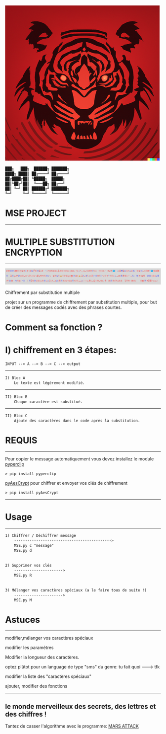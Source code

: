![image du projet](exemple/logo.png)


	███╗   ███╗  ██████╗ ███████╗
	████╗ ████║ ██╔════╝ ██╔════╝
	██╔████╔██║ ╚█████╗  █████╗
	██║╚██╔╝██║  ╚═══██╗ ██╔══╝
	██║ ╚═╝ ██║ ██████╔╝ ███████╗
	╚═╝     ╚═╝ ╚═════╝  ╚══════╝


# MSE PROJECT
-------------------------------------

# MULTIPLE SUBSTITUTION ENCRYPTION
-------------------------------------
![cover](exemple/cover.jpg)


Chiffrement par substitution multiple

projet sur un programme de chiffrement par substitution multiple,
pour but de créer des messages codés avec des phrases courtes.


# Comment sa fonction ?

# I) chiffrement en 3 étapes:

    INPUT --> A --> B --> C --> output
    
--------------------------------------------------------------------------
    I) Bloc A
        Le texte est légèrement modifié.
--------------------------------------------------------------------------
    II) Bloc B
        Chaque caractère est substitué.
--------------------------------------------------------------------------
    II) Bloc C
        Ajoute des caractères dans le code après la substitution.



# REQUIS
-------------------------------------
Pour copier le message automatiquement vous devez installez le module [pyperclip](https://pypi.org/project/pyperclip/)

	> pip install pyperclip
	
[pyAesCrypt](https://pypi.org/project/pyAesCrypt/) pour chiffrer et envoyer vos clés de chiffrement

	> pip install pyAesCrypt

	
-------------------------------------


# Usage
---------------------------
	
	1) Chiffrer / Déchiffrer message
		-------------------------------------------->
		MSE.py c "message"
		MSE.py d


	2) Supprimer vos clés
		---------------------->
		MSE.py R
		
		
	3) Mélanger vos caractères spéciaux (a le faire tous de suite !)
		---------------------->
		MSE.py M


# Astuces
-------------------------------------------------------------------
modifier,mélanger vos caractères spéciaux

modifier les paramètres

Modifier la longueur des caractères.

optez plûtot pour un language de type "sms" du genre: tu fait quoi  ---> tfk

modifier la liste des "caractères spéciaux"

ajouter, modifier des fonctions



-----------------------------------
le monde merveilleux des secrets, des lettres et des
chiffres !
---------------------------------------

Tantez de casser l'algorithme avec le programme: [MARS ATTACK](https://discord.gg/E6qJmmKaEW)



